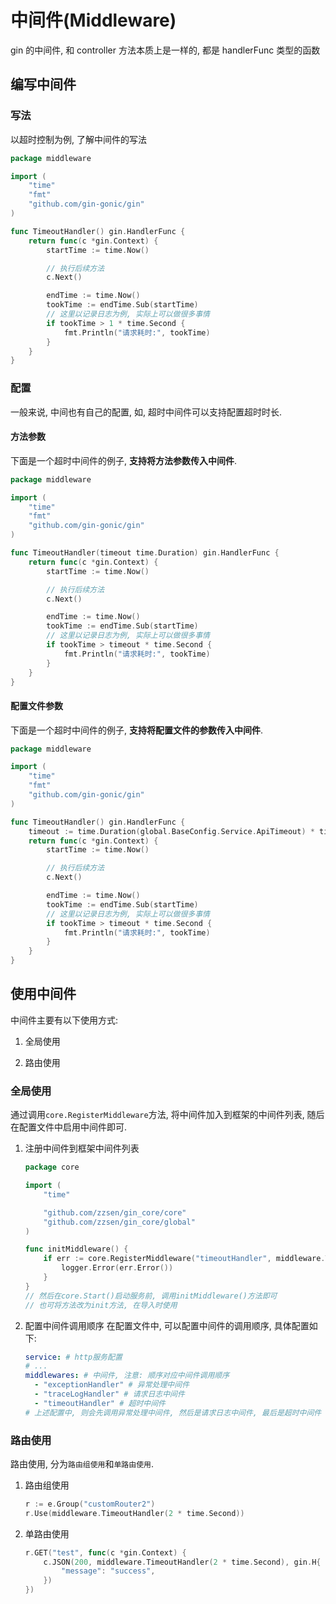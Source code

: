# 中间件(Middleware)

gin 的中间件, 和 controller 方法本质上是一样的, 都是 handlerFunc 类型的函数

## 编写中间件

### 写法

以超时控制为例, 了解中间件的写法

```go
package middleware

import (
	"time"
	"fmt"
	"github.com/gin-gonic/gin"
)

func TimeoutHandler() gin.HandlerFunc {
	return func(c *gin.Context) {
		startTime := time.Now()

        // 执行后续方法
		c.Next()

		endTime := time.Now()
		tookTime := endTime.Sub(startTime)
        // 这里以记录日志为例, 实际上可以做很多事情
        if tookTime > 1 * time.Second {
            fmt.Println("请求耗时:", tookTime)
        }
	}
}
```

### 配置

一般来说, 中间也有自己的配置, 如, 超时中间件可以支持配置超时时长.

#### 方法参数

下面是一个超时中间件的例子, **支持将方法参数传入中间件**.

```go
package middleware

import (
	"time"
	"fmt"
	"github.com/gin-gonic/gin"
)

func TimeoutHandler(timeout time.Duration) gin.HandlerFunc {
	return func(c *gin.Context) {
		startTime := time.Now()

        // 执行后续方法
		c.Next()

		endTime := time.Now()
		tookTime := endTime.Sub(startTime)
        // 这里以记录日志为例, 实际上可以做很多事情
        if tookTime > timeout * time.Second {
            fmt.Println("请求耗时:", tookTime)
        }
	}
}
```

#### 配置文件参数

下面是一个超时中间件的例子, **支持将配置文件的参数传入中间件**.

```go
package middleware

import (
	"time"
	"fmt"
	"github.com/gin-gonic/gin"
)

func TimeoutHandler() gin.HandlerFunc {
    timeout := time.Duration(global.BaseConfig.Service.ApiTimeout) * time.Second
	return func(c *gin.Context) {
		startTime := time.Now()

        // 执行后续方法
		c.Next()

		endTime := time.Now()
		tookTime := endTime.Sub(startTime)
        // 这里以记录日志为例, 实际上可以做很多事情
        if tookTime > timeout * time.Second {
            fmt.Println("请求耗时:", tookTime)
        }
	}
}
```

## 使用中间件

中间件主要有以下使用方式:

1. 全局使用

2. 路由使用

### 全局使用

通过调用`core.RegisterMiddleware`方法, 将中间件加入到框架的中间件列表, 随后在配置文件中启用中间件即可.

1. 注册中间件到框架中间件列表

   ```go
   package core

   import (
       "time"

       "github.com/zzsen/gin_core/core"
       "github.com/zzsen/gin_core/global"
   )

   func initMiddleware() {
       if err := core.RegisterMiddleware("timeoutHandler", middleware.TimeoutHandler); err != nil {
           logger.Error(err.Error())
       }
   }
   // 然后在core.Start()启动服务前, 调用initMiddleware()方法即可
   // 也可将方法改为init方法, 在导入时使用
   ```

2. 配置中间件调用顺序
   在配置文件中, 可以配置中间件的调用顺序, 具体配置如下:

   ```yaml
   service: # http服务配置
   # ...
   middlewares: # 中间件, 注意: 顺序对应中间件调用顺序
     - "exceptionHandler" # 异常处理中间件
     - "traceLogHandler" # 请求日志中间件
     - "timeoutHandler" # 超时中间件
   # 上述配置中, 则会先调用异常处理中间件, 然后是请求日志中间件, 最后是超时中间件
   ```

### 路由使用

路由使用, 分为`路由组使用`和`单路由使用`.

1. 路由组使用

   ```go
   r := e.Group("customRouter2")
   r.Use(middleware.TimeoutHandler(2 * time.Second))
   ```

2. 单路由使用

   ```go
   r.GET("test", func(c *gin.Context) {
       c.JSON(200, middleware.TimeoutHandler(2 * time.Second), gin.H{
           "message": "success",
       })
   })
   ```
